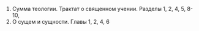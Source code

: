 1. Сумма теологии. Трактат о священном учении. Разделы 1, 2, 4, 5, 8-10,
2. О сущем и сущности. Главы 1, 2, 4, 6